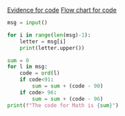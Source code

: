 [Evidence for code](Quiz.006.jpg)
[Flow chart for code](20220915_204603.jpg)
```.py
msg = input()

for i in range(len(msg)-1):
    letter = msg[i]
    print(letter.upper())

sum = 0
for l in msg:
    code = ord(l)
    if code<91:
        sum = sum + (code - 90)
    if code> 96:
        sum = sum + (code - 96)
print(f"The code for Math is {sum}")
